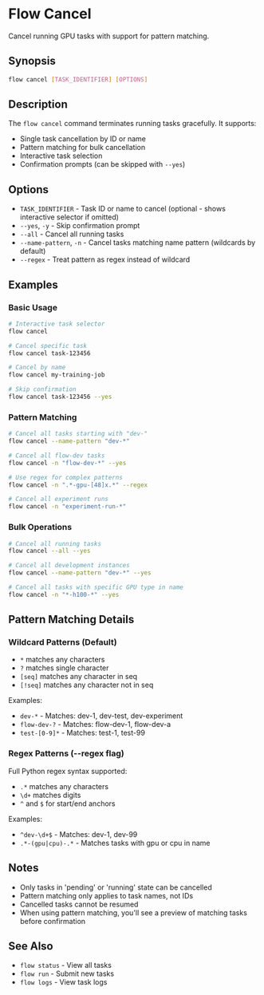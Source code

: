 # Flow Cancel

Cancel running GPU tasks with support for pattern matching.

## Synopsis

```bash
flow cancel [TASK_IDENTIFIER] [OPTIONS]
```

## Description

The `flow cancel` command terminates running tasks gracefully. It supports:
- Single task cancellation by ID or name
- Pattern matching for bulk cancellation
- Interactive task selection
- Confirmation prompts (can be skipped with `--yes`)

## Options

- `TASK_IDENTIFIER` - Task ID or name to cancel (optional - shows interactive selector if omitted)
- `--yes`, `-y` - Skip confirmation prompt
- `--all` - Cancel all running tasks
- `--name-pattern`, `-n` - Cancel tasks matching name pattern (wildcards by default)
- `--regex` - Treat pattern as regex instead of wildcard

## Examples

### Basic Usage

```bash
# Interactive task selector
flow cancel

# Cancel specific task
flow cancel task-123456

# Cancel by name
flow cancel my-training-job

# Skip confirmation
flow cancel task-123456 --yes
```

### Pattern Matching

```bash
# Cancel all tasks starting with "dev-"
flow cancel --name-pattern "dev-*"

# Cancel all flow-dev tasks
flow cancel -n "flow-dev-*" --yes

# Use regex for complex patterns
flow cancel -n ".*-gpu-[48]x.*" --regex

# Cancel all experiment runs
flow cancel -n "experiment-run-*"
```

### Bulk Operations

```bash
# Cancel all running tasks
flow cancel --all --yes

# Cancel all development instances
flow cancel --name-pattern "dev-*" --yes

# Cancel all tasks with specific GPU type in name
flow cancel -n "*-h100-*" --yes
```

## Pattern Matching Details

### Wildcard Patterns (Default)
- `*` matches any characters
- `?` matches single character
- `[seq]` matches any character in seq
- `[!seq]` matches any character not in seq

Examples:
- `dev-*` - Matches: dev-1, dev-test, dev-experiment
- `flow-dev-?` - Matches: flow-dev-1, flow-dev-a
- `test-[0-9]*` - Matches: test-1, test-99

### Regex Patterns (--regex flag)
Full Python regex syntax supported:
- `.*` matches any characters
- `\d+` matches digits
- `^` and `$` for start/end anchors

Examples:
- `^dev-\d+$` - Matches: dev-1, dev-99
- `.*-(gpu|cpu)-.*` - Matches tasks with gpu or cpu in name

## Notes

- Only tasks in 'pending' or 'running' state can be cancelled
- Pattern matching only applies to task names, not IDs
- Cancelled tasks cannot be resumed
- When using pattern matching, you'll see a preview of matching tasks before confirmation

## See Also

- `flow status` - View all tasks
- `flow run` - Submit new tasks
- `flow logs` - View task logs